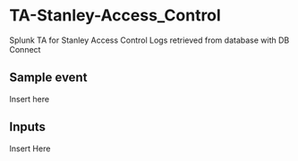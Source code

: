 # TA-Stanley-Access_Control
Splunk TA for Stanley Access Control Logs retrieved from database with DB Connect

## Sample event

Insert here

## Inputs

Insert Here
